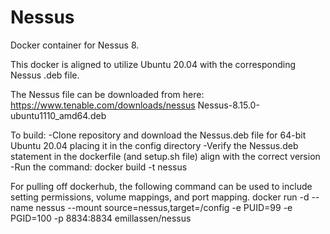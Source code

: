 # Nessus
Docker container for Nessus 8.

This docker is aligned to utilize Ubuntu 20.04 with the corresponding Nessus .deb file. 

The Nessus file can be downloaded from here: https://www.tenable.com/downloads/nessus
Nessus-8.15.0-ubuntu1110_amd64.deb


To build:
-Clone repository and download the Nessus.deb file for 64-bit Ubuntu 20.04 placing it in the config directory
-Verify the Nessus.deb statement in the dockerfile (and setup.sh file) align with the correct version
-Run the command: docker build -t nessus

For pulling off dockerhub, the following command can be used to include setting permissions, volume mappings, and port mapping.
docker run -d --name nessus --mount source=nessus,target=/config -e PUID=99 -e PGID=100 -p 8834:8834 emillassen/nessus

